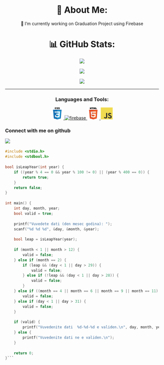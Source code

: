 <div align="center">

#  💫 About Me:
🔭 I’m currently working on Graduation Project using Firebase



# 📊 GitHub Stats:

![](https://github-readme-stats.vercel.app/api?username=m1nchaka&theme=radical&hide_border=false&include_all_commits=false&count_private=false)<br/>

![](https://github-readme-streak-stats.herokuapp.com/?user=m1nchaka&theme=radical&hide_border=false)<br/>

![](https://github-readme-stats.vercel.app/api/top-langs/?username=m1nchaka&theme=radical&hide_border=false&include_all_commits=false&count_private=false&layout=compact)


---


<!-- Proudly created with GPRM ( https://gprm.itsvg.in ) -->



<h3 align="center">Languages and Tools:</h3>
<p align="center"> <a href="https://www.w3schools.com/css/" target="_blank" rel="noreferrer"> <img src="https://raw.githubusercontent.com/devicons/devicon/master/icons/css3/css3-original-wordmark.svg" alt="css3" width="40" height="40"/> </a> <a href="https://firebase.google.com/" target="_blank" rel="noreferrer"> <img src="https://www.vectorlogo.zone/logos/firebase/firebase-icon.svg" alt="firebase" width="40" height="40"/> </a> <a href="https://www.w3schools.com/html/default.asp" target="_blank" rel="noreferrer"> <img src="https://raw.githubusercontent.com/devicons/devicon/master/icons/html5/html5-original-wordmark.svg" alt="html5" width="40" height="40"/> </a> <a href="https://www.w3schools.com/js/" target="_blank" rel="noreferrer"> <img src="https://raw.githubusercontent.com/devicons/devicon/master/icons/javascript/javascript-original.svg" alt="javascript" width="40" height="40"/> </a>  </p>


<h3 align="left">Connect with me on github</h3>
<p align="left">
</p>
</div>

[![](https://visitcount.itsvg.in/api?id=m1nchaka&icon=7&color=6)](https://visitcount.itsvg.in)






```c
#include <stdio.h>
#include <stdbool.h>

bool isLeapYear(int year) {
    if ((year % 4 == 0 && year % 100 != 0) || (year % 400 == 0)) {
        return true;
    }
    return false;
}

int main() {
    int day, month, year;
    bool valid = true;

    printf("Vuvedete dati (den mesec godina): ");
    scanf("%d %d %d", &day, &month, &year);

    bool leap = isLeapYear(year);

    if (month < 1 || month > 12) {
        valid = false;
    } else if (month == 2) {
        if (leap && (day < 1 || day > 29)) {
            valid = false;
        } else if (!leap && (day < 1 || day > 28)) {
            valid = false;
        }
    } else if ((month == 4 || month == 6 || month == 9 || month == 11) && (day < 1 || day > 30)) {
        valid = false;
    } else if (day < 1 || day > 31) {
        valid = false;
    }

    if (valid) {
        printf("Vuvedenite dati  %d-%d-%d e validen.\n", day, month, year);
    } else {
        printf("Vuvedenite dati ne e validen.\n");
    }

    return 0;
}```